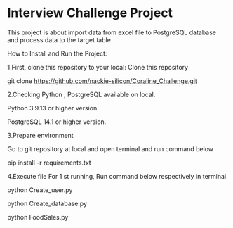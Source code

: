 # Interview Challenge Project

This project is about import data from excel file to PostgreSQL database and process data to the target table

How to Install and Run the Project:

1.First, clone this repository to your local:
Clone this repository

git clone https://github.com/nackie-silicon/Coraline_Challenge.git

2.Checking Python , PostgreSQL available on local.

Python 3.9.13 or higher version.

PostgreSQL 14.1 or higher version.

3.Prepare environment

Go to git repository at local and open terminal and run command below

pip install -r requirements.txt

4.Execute file 
For 1 st running, Run command below respectively in terminal

python Create_user.py

python Create_database.py

python FoodSales.py
